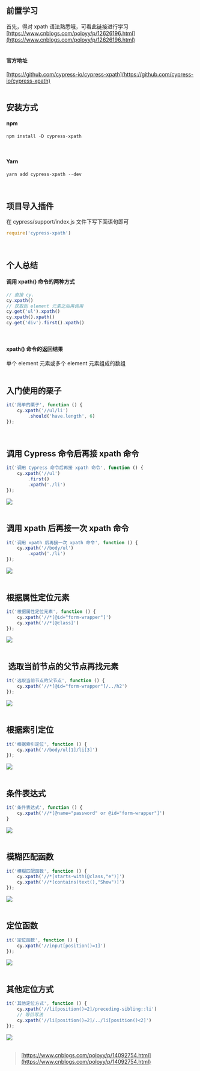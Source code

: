 
## 前置学习
首先，得对 xpath 语法熟悉哦，可看此链接进行学习  
[https://www.cnblogs.com/poloyy/p/12626196.html](https://www.cnblogs.com/poloyy/p/12626196.html)  
 

#### 官方地址
[https://github.com/cypress-io/cypress-xpath](https://github.com/cypress-io/cypress-xpath)  
 

## 安装方式

#### npm

```javascript
npm install -D cypress-xpath
```
 

#### Yarn

```javascript
yarn add cypress-xpath --dev
```
 

## 项目导入插件
在 cypress/support/index.js 文件下写下面语句即可

```javascript
require('cypress-xpath')
```
 

## 个人总结

#### 调用 xpath() 命令的两种方式

```javascript
// 直接 cy.
cy.xpath()
// 获取到 element 元素之后再调用
cy.get('ul').xpath()
cy.xpath().xpath()
cy.get('div').first().xpath()
```
 

#### xpath() 命令的返回结果
单个 element 元素或多个 element 元素组成的数组  
 

## 入门使用的栗子

```javascript
it('简单的栗子', function () {
    cy.xpath('//ul/li')
        .should('have.length', 6)
});
```
 

## 调用 Cypress 命令后再接 xpath 命令

```javascript
it('调用 Cypress 命令后再接 xpath 命令', function () {
    cy.xpath('//ul')
        .first()
        .xpath('./li')
});
```
![](https://img2020.cnblogs.com/blog/1896874/202012/1896874-20201206144608296-2042762823.png)  
 

## 调用 xpath 后再接一次 xpath 命令

```javascript
it('调用 xpath 后再接一次 xpath 命令', function () {
    cy.xpath('//body/ul')
        .xpath('./li')
});
```
![](https://img2020.cnblogs.com/blog/1896874/202012/1896874-20201206144614091-324309024.png)  
 

## 根据属性定位元素

```javascript
it('根据属性定位元素', function () {
    cy.xpath('//*[@id="form-wrapper"]')
    cy.xpath('//*[@class]')
});
```
![](https://img2020.cnblogs.com/blog/1896874/202012/1896874-20201206144626373-1380966137.png)  
 

##  选取当前节点的父节点再找元素

```javascript
it('选取当前节点的父节点', function () {
    cy.xpath('//*[@id="form-wrapper"]/../h2')
});
```
![](https://img2020.cnblogs.com/blog/1896874/202012/1896874-20201206144657432-621488126.png)  
 

## 根据索引定位

```javascript
it('根据索引定位', function () {
    cy.xpath('//body/ul[1]/li[3]')
});
```
![](https://img2020.cnblogs.com/blog/1896874/202012/1896874-20201206144703813-1703827343.png)  
 

## 条件表达式

```javascript
it('条件表达式', function () {
    cy.xpath('//*[@name="password" or @id="form-wrapper"]')
}
```
![](https://img2020.cnblogs.com/blog/1896874/202012/1896874-20201206144711492-1813714810.png)  
 

## 模糊匹配函数

```javascript
it('模糊匹配函数', function () {
    cy.xpath('//*[starts-with(@class,"e")]')
    cy.xpath('//*[contains(text(),"Show")]')
});
```
![](https://img2020.cnblogs.com/blog/1896874/202012/1896874-20201206144720545-2121856347.png)  
 

## 定位函数

```javascript
it('定位函数', function () {
    cy.xpath('//input[position()=1]')
});
```
![](https://img2020.cnblogs.com/blog/1896874/202012/1896874-20201206144730691-1242241228.png)  
 

## 其他定位方式

```javascript
it('其他定位方式', function () {
    cy.xpath('//li[position()=2]/preceding-sibling::li')
    // 等价写法
    cy.xpath('//li[position()=2]/../li[position()<2]')
});
```
![](https://img2020.cnblogs.com/blog/1896874/202012/1896874-20201206144738098-1440902872.png)  
 
> [https://www.cnblogs.com/poloyy/p/14092754.html](https://www.cnblogs.com/poloyy/p/14092754.html)

